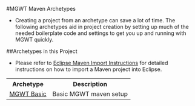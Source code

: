 #MGWT Maven Archetypes

* Creating a project from an archetype can save a lot of time. The following archetypes aid in project creation by setting up much of
the needed boilerplate code and settings to get you up and running with MGWT quickly.

##Archetypes in this Project 
* Please refer to [Eclipse Maven Import Instructions](http://c.gwt-examples.com/home/maven/ide-import/eclipse) for detailed instructions on how to import a Maven project into Eclipse.

<table>
  <tr>
    <th>Archetype</th>
    <th>Description</th>
  </tr>
  <tr>
    <td><a href="https://github.com/wsdot/Archetypes/tree/master/archetypes/mgwt-basic">MGWT Basic</a></td>
    <td>Basic MGWT maven setup</td>
  </tr>
</table>
